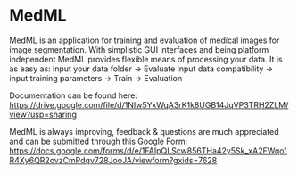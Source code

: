# MedML
MedML is an application for training and evaluation of medical images for image segmentation. 
With simplistic GUI interfaces and being platform independent MedML provides flexible means of processing your data.
It is as easy as: input your data folder -> Evaluate input data compatibility -> input training parameters -> Train -> Evaluation

Documentation can be found here: https://drive.google.com/file/d/1NIw5YxWqA3rK1k8UGB14JqVP3TRH2ZLM/view?usp=sharing

MedML is always improving, feedback & questions are much appreciated and can be submitted through this Google Form: https://docs.google.com/forms/d/e/1FAIpQLScw856THa42y5Sk_xA2FWqo1R4Xy6QR2ovzCmPdqv728JooJA/viewform?gxids=7628
